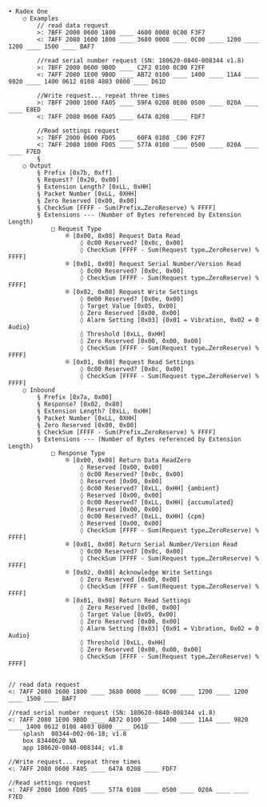 ﻿	• Radex One
		○ Examples
			// read data request
			>: 7BFF 2000 0600 1800 ____ 4600 0008 0C00 F3F7
			<: 7AFF 2080 1600 1800 ____ 3680 0008 ____ 0C00 ____ 1200 ____ 1200 ____ 1500 ____ BAF7
			
			//read serial number request (SN: 180620-0840-008344 v1.8)
			>: 7BFF 2000 0600 9B0D ____ C2F2 0100 0C00 F2FF
			<: 7AFF 2080 1E00 9B0D ____ AB72 0100 ____ 1400 ____ 11A4 ____ 9820 ____ 1400 0612 0108 4803 0800 ____ D61D
			
			//Write request... repeat three times
			>: 7BFF 2000 1000 FA05 ____ 59FA 0208 0E00 0500 ____ 020A ____ ____ E8ED
			<: 7AFF 2080 0600 FA05 ____ 647A 0208 ____ FDF7
			
			//Read settings request
			>: 7BFF 2000 0600 FD05 ____ 60FA 0108 _C00 F2F7
			<: 7AFF 2080 1000 FD05 ____ 577A 0108 ____ 0500 ____ 020A ____ ____ F7ED
			§ 
		○ Output
			§ Prefix [0x7b, 0xff]
			§ Request? [0x20, 0x00]
			§ Extension Length? [0xLL, 0xHH]
			§ Packet Number [0xLL, 0XHH]
			§ Zero Reserved [0x00, 0x00]
			§ CheckSum [FFFF - Sum(Prefix…ZeroReserve) % FFFF]
			§ Extensions --- (Number of Bytes referenced by Extension Length)
				□ Request Type 
					® [0x00, 0x08] Request Data Read
						◊ 0c00 Reserved? [0x0c, 0x00]
						◊ CheckSum [FFFF - Sum(Request type…ZeroReserve) % FFFF]
					® [0x01, 0x00] Request Serial Number/Version Read
						◊ 0c00 Reserved? [0x0c, 0x00]
						◊ CheckSum [FFFF - Sum(Request type…ZeroReserve) % FFFF]
					® [0x02, 0x08] Request Write Settings 
						◊ 0e00 Reserved? [0x0e, 0x00]
						◊ Target Value [0x05, 0x00]
						◊ Zero Reserved [0x00, 0x00]
						◊ Alarm Setting [0x03] {0x01 = Vibration, 0x02 = 0 Audio}
						◊ Threshold [0xLL, 0xHH]
						◊ Zero Reserved [0x00, 0x00, 0x00]
						◊ CheckSum [FFFF - Sum(Request type…ZeroReserve) % FFFF]
					® [0x01, 0x08] Request Read Settings
						◊ 0c00 Reserved? [0x0c, 0x00]
						◊ CheckSum [FFFF - Sum(Request type…ZeroReserve) % FFFF]
		○ Inbound
			§ Prefix [0x7a, 0x00]
			§ Response? [0x02, 0x80]
			§ Extension Length? [0xLL, 0xHH]
			§ Packet Number [0xLL, 0XHH]
			§ Zero Reserved [0x00, 0x00]
			§ CheckSum [FFFF - Sum(Prefix…ZeroReserve) % FFFF]
			§ Extensions --- (Number of Bytes referenced by Extension Length)
				□ Response Type 
					® [0x00, 0x08] Return Data ReadZero 
						◊ Reserved [0x00, 0x00]
						◊ 0c00 Reserved? [0x0c, 0x00]
						◊ Reserved [0x00, 0x00]
						◊ 0c00 Reserved? [0xLL, 0xHH] {ambient}
						◊ Reserved [0x00, 0x00]
						◊ 0c00 Reserved? [0xLL, 0xHH] {accumulated}
						◊ Reserved [0x00, 0x00]
						◊ 0c00 Reserved? [0xLL, 0xHH] {cpm}
						◊ Reserved [0x00, 0x00]
						◊ CheckSum [FFFF - Sum(Request type…ZeroReserve) % FFFF]
					® [0x01, 0x00] Return Serial Number/Version Read
						◊ 0c00 Reserved? [0x0c, 0x00]
						◊ CheckSum [FFFF - Sum(Request type…ZeroReserve) % FFFF]
					® [0x02, 0x08] Acknowledge Write Settings 
						◊ Zero Reserved [0x00, 0x00]
						◊ CheckSum [FFFF - Sum(Request type…ZeroReserve) % FFFF]
					® [0x01, 0x08] Return Read Settings
						◊ Zero Reserved [0x00, 0x00]
						◊ Target Value [0x05, 0x00]
						◊ Zero Reserved [0x00, 0x00]
						◊ Alarm Setting [0x03] {0x01 = Vibration, 0x02 = 0 Audio}
						◊ Threshold [0xLL, 0xHH]
						◊ Zero Reserved [0x00, 0x00, 0x00]
						◊ CheckSum [FFFF - Sum(Request type…ZeroReserve) % FFFF]


	// read data request
	<: 7AFF 2080 1600 1800 ____ 3680 0008 ____ 0C00 ____ 1200 ____ 1200 ____ 1500 ____ BAF7
	
	//read serial number request (SN: 180620-0840-008344 v1.8)
	<: 7AFF 2080 1E00 9B0D ____ AB72 0100 ____ 1400 ____ 11A4 ____ 9820 ____ 1400 0612 0108 4803 0800 ____ D61D
		splash	08344-002-06-18; v1.8
		box	83440620 NA
		app	180620-0840-008344; v1.8
		
	//Write request... repeat three times
	<: 7AFF 2080 0600 FA05 ____ 647A 0208 ____ FDF7
	
	//Read settings request
	<: 7AFF 2080 1000 FD05 ____ 577A 0108 ____ 0500 ____ 020A ____ ____ F7ED
	
